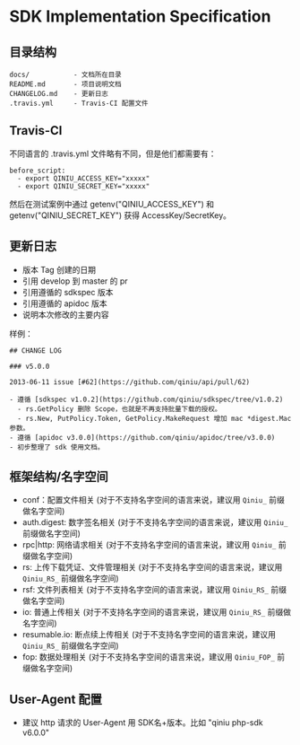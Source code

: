 # SDK Implementation Specification


## 目录结构


```
docs/			- 文档所在目录
README.md		- 项目说明文档
CHANGELOG.md	- 更新日志
.travis.yml		- Travis-CI 配置文件
```

## Travis-CI

不同语言的 .travis.yml 文件略有不同，但是他们都需要有：

```
before_script:
  - export QINIU_ACCESS_KEY="xxxxx"
  - export QINIU_SECRET_KEY="xxxxx"
```

然后在测试案例中通过 getenv("QINIU_ACCESS_KEY") 和 getenv("QINIU_SECRET_KEY") 获得 AccessKey/SecretKey。


## 更新日志

- 版本 Tag 创建的日期
- 引用 develop 到 master 的 pr
- 引用遵循的 sdkspec 版本
- 引用遵循的 apidoc 版本
- 说明本次修改的主要内容

样例：

```
## CHANGE LOG

### v5.0.0

2013-06-11 issue [#62](https://github.com/qiniu/api/pull/62)

- 遵循 [sdkspec v1.0.2](https://github.com/qiniu/sdkspec/tree/v1.0.2)
  - rs.GetPolicy 删除 Scope，也就是不再支持批量下载的授权。
  - rs.New, PutPolicy.Token, GetPolicy.MakeRequest 增加 mac *digest.Mac 参数。
- 遵循 [apidoc v3.0.0](https://github.com/qiniu/apidoc/tree/v3.0.0)
- 初步整理了 sdk 使用文档。
```


## 框架结构/名字空间

- conf：配置文件相关 (对于不支持名字空间的语言来说，建议用 `Qiniu_` 前缀做名字空间)
- auth.digest: 数字签名相关 (对于不支持名字空间的语言来说，建议用 `Qiniu_` 前缀做名字空间)
- rpc|http: 网络请求相关 (对于不支持名字空间的语言来说，建议用 `Qiniu_` 前缀做名字空间)
- rs: 上传下载凭证、文件管理相关 (对于不支持名字空间的语言来说，建议用 `Qiniu_RS_` 前缀做名字空间)
- rsf: 文件列表相关 (对于不支持名字空间的语言来说，建议用 `Qiniu_RS_` 前缀做名字空间)
- io: 普通上传相关 (对于不支持名字空间的语言来说，建议用 `Qiniu_RS_` 前缀做名字空间)
- resumable.io: 断点续上传相关 (对于不支持名字空间的语言来说，建议用 `Qiniu_RS_` 前缀做名字空间)
- fop: 数据处理相关 (对于不支持名字空间的语言来说，建议用 `Qiniu_FOP_` 前缀做名字空间)


## User-Agent 配置

- 建议 http 请求的 User-Agent 用 SDK名+版本。比如 "qiniu php-sdk v6.0.0"
